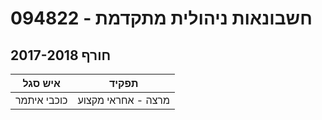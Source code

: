 # 094822 - חשבונאות ניהולית מתקדמת

## חורף 2017-2018

| איש סגל | תפקיד |
| ---- | ---- |
| כוכבי איתמר | מרצה - אחראי מקצוע |

